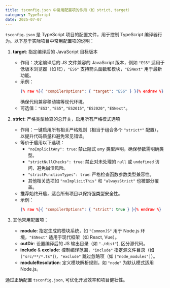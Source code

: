 ```yaml
---
title: tsconfig.json 中常用配置项的作用（如 strict、target）
category: TypeScript
date: 2025-07-07
---
```

`tsconfig.json` 是 TypeScript 项目的配置文件，用于控制 TypeScript 编译器行为。以下基于实际项目中常用配置项的说明：  

1. **target**: 指定编译后的 JavaScript 目标版本  
   - 作用：决定编译后的 JS 文件兼容的 JavaScript 版本，例如 `"ES5"` 适用于低版本浏览器（如 IE），`"ES6"` 支持箭头函数和模块，`"ESNext"` 用于最新功能。  
   - 示例：
     ```json
     {% raw %}{ "compilerOptions": { "target": "ES6" } }{% endraw %}
     ```
     确保代码兼容移动端等现代环境。  
   - 可选值：`"ES3"`, `"ES5"`, `"ES2015"`, `"ES2020"`, `"ESNext"`。  
 
2. **strict**: 严格类型检查的总开关，启用所有严格模式选项  
   - 作用：一键启用所有相关严格规则（相当于组合多个 `"strict*"` 配置），以提升代码质量和避免常见错误。  
   - 等价于启用以下选项： 
     - `"noImplicitAny": true`: 禁止隐式 any 类型声明，确保参数需明确类型。  
     - `"strictNullChecks": true`: 禁止对未处理的 `null` 或 `undefined` 访问，避免崩溃风险。  
     - `"strictFunctionTypes": true`: 严格检查函数参数类型兼容性。  
     - 其他相关选项如 `"noImplicitThis"` 和 `"alwaysStrict"` 也被部分覆盖。  
   - 推荐始终开启，适合所有项目以保持强类型安全性。  
   - 示例：
     ```json
     {% raw %}{ "compilerOptions": { "strict": true } }{% endraw %}
     ```  

3. 其他常用配置项：  
   - **module**: 指定生成的模块系统，如 `"CommonJS"` 用于 Node.js 环境，`"ESNext"` 适用于现代框架（如 React, Vue）。  
   - **outDir**: 设置编译后的 JS 输出目录（如 `"./dist"`), 区分源代码。  
   - **include** & **exclude**: 控制编译范围，`"include"` 指定源文件目录（如 `["src/**/*.ts"]`)，`"exclude"` 跳过忽略项（如 `["node_modules"]`）。  
   - **moduleResolution**: 定义模块解析规则，如 `"node"` 为默认模式适用 Node.js。  

通过正确配置 `tsconfig.json`, 可优化开发效率和项目健壮性。
